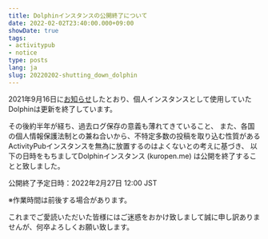 ```yaml
---
title: Dolphinインスタンスの公開終了について
date: 2022-02-02T23:40:00.000+09:00
showDate: true
tags:
- activitypub
- notice
type: posts
lang: ja
slug: 20220202-shutting_down_dolphin
---
```

2021年9月16日に[お知らせ](/ja/posts/20210916-notice-regarding-dolphin)したとおり、個人インスタンスとして使用していたDolphinは更新を終了しています。

その後約半年が経ち、過去ログ保存の意義も薄れてきていること、
また、各国の個人情報保護法制との兼ね合いから、不特定多数の投稿を取り込む性質があるActivityPubインスタンスを無為に放置するのはよくないとの考えに基づき、
以下の日時をもちましてDolphinインスタンス (kuropen.me) は公開を終了することと致しました。

公開終了予定日時：2022年2月27日 12:00 JST

※作業時間は前後する場合があります。

これまでご愛読いただいた皆様にはご迷惑をおかけ致しまして誠に申し訳ありませんが、何卒よろしくお願い致します。
